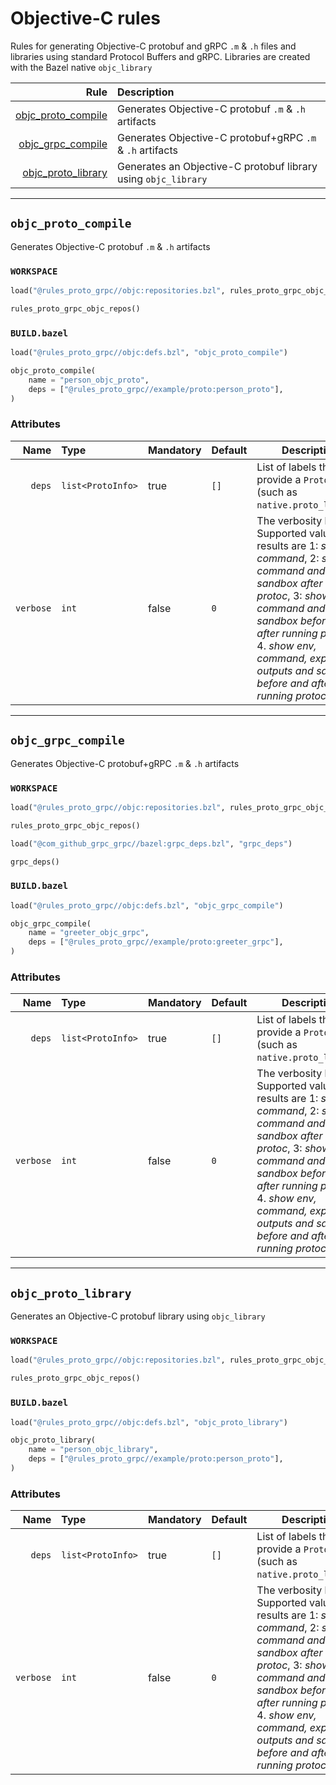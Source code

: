 # Objective-C rules

Rules for generating Objective-C protobuf and gRPC `.m` & `.h` files and libraries using standard Protocol Buffers and gRPC. Libraries are created with the Bazel native `objc_library`

| Rule | Description |
| ---: | :--- |
| [objc_proto_compile](#objc_proto_compile) | Generates Objective-C protobuf `.m` & `.h` artifacts |
| [objc_grpc_compile](#objc_grpc_compile) | Generates Objective-C protobuf+gRPC `.m` & `.h` artifacts |
| [objc_proto_library](#objc_proto_library) | Generates an Objective-C protobuf library using `objc_library` |

---

## `objc_proto_compile`

Generates Objective-C protobuf `.m` & `.h` artifacts

### `WORKSPACE`

```python
load("@rules_proto_grpc//objc:repositories.bzl", rules_proto_grpc_objc_repos="objc_repos")

rules_proto_grpc_objc_repos()
```

### `BUILD.bazel`

```python
load("@rules_proto_grpc//objc:defs.bzl", "objc_proto_compile")

objc_proto_compile(
    name = "person_objc_proto",
    deps = ["@rules_proto_grpc//example/proto:person_proto"],
)
```

### Attributes

| Name | Type | Mandatory | Default | Description |
| ---: | :--- | --------- | ------- | ----------- |
| `deps` | `list<ProtoInfo>` | true | `[]`    | List of labels that provide a `ProtoInfo` (such as `native.proto_library`)          |
| `verbose` | `int` | false | `0`    | The verbosity level. Supported values and results are 1: *show command*, 2: *show command and sandbox after running protoc*, 3: *show command and sandbox before and after running protoc*, 4. *show env, command, expected outputs and sandbox before and after running protoc*          |

---

## `objc_grpc_compile`

Generates Objective-C protobuf+gRPC `.m` & `.h` artifacts

### `WORKSPACE`

```python
load("@rules_proto_grpc//objc:repositories.bzl", rules_proto_grpc_objc_repos="objc_repos")

rules_proto_grpc_objc_repos()

load("@com_github_grpc_grpc//bazel:grpc_deps.bzl", "grpc_deps")

grpc_deps()
```

### `BUILD.bazel`

```python
load("@rules_proto_grpc//objc:defs.bzl", "objc_grpc_compile")

objc_grpc_compile(
    name = "greeter_objc_grpc",
    deps = ["@rules_proto_grpc//example/proto:greeter_grpc"],
)
```

### Attributes

| Name | Type | Mandatory | Default | Description |
| ---: | :--- | --------- | ------- | ----------- |
| `deps` | `list<ProtoInfo>` | true | `[]`    | List of labels that provide a `ProtoInfo` (such as `native.proto_library`)          |
| `verbose` | `int` | false | `0`    | The verbosity level. Supported values and results are 1: *show command*, 2: *show command and sandbox after running protoc*, 3: *show command and sandbox before and after running protoc*, 4. *show env, command, expected outputs and sandbox before and after running protoc*          |

---

## `objc_proto_library`

Generates an Objective-C protobuf library using `objc_library`

### `WORKSPACE`

```python
load("@rules_proto_grpc//objc:repositories.bzl", rules_proto_grpc_objc_repos="objc_repos")

rules_proto_grpc_objc_repos()
```

### `BUILD.bazel`

```python
load("@rules_proto_grpc//objc:defs.bzl", "objc_proto_library")

objc_proto_library(
    name = "person_objc_library",
    deps = ["@rules_proto_grpc//example/proto:person_proto"],
)
```

### Attributes

| Name | Type | Mandatory | Default | Description |
| ---: | :--- | --------- | ------- | ----------- |
| `deps` | `list<ProtoInfo>` | true | `[]`    | List of labels that provide a `ProtoInfo` (such as `native.proto_library`)          |
| `verbose` | `int` | false | `0`    | The verbosity level. Supported values and results are 1: *show command*, 2: *show command and sandbox after running protoc*, 3: *show command and sandbox before and after running protoc*, 4. *show env, command, expected outputs and sandbox before and after running protoc*          |
